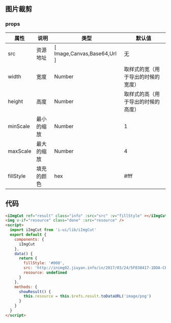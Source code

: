 ## 图片裁剪
<template>
  <iImgCut ref="result" class="info" :src="src" :fillStyle="fillStyle" :width="400" :height="400"></iImgCut>
  <iImgCut ref="result1" class="info1" :src="src" :fillStyle="fillStyle">
     <div class="mask"></div>
  </iImgCut>
  <img v-if="resource" class="done" :src="resource" />
  <img v-if="resource1" class="done" :src="resource1" />
<br />
<i-button type="primary">选择图片 
   <iImgUpload @done="addImg" />
</i-button>
<i-button type="primary" @click="showResult">查看结果</i-button>
</template>
<style lang="scss">
  .info {
    transform: translate(0,-100px);
    width: 300px;
    height: 300px;
    display:inline-block;
    canvas {
      width: 100%;
      height: 100%;
    }
  }
  .info1 {
    margin: 100px 0;
    width: 300px;
    height: 100px;
    display:inline-block;
    position: relative;
    canvas {
      transform: translate(0,-100px);
      width: 300px;
      height: 300px;
      pointer-events: none;
    }
    .mask {
      transform: translate(0,-100px);
      position: absolute;
      left: 0;
      top: 0;
      width: 300px;
      height: 300px;
      border: 100px solid rgba(0,0,0,.4);
      border-left: none;
      border-right: none;
      box-sizing: border-box;
      pointer-events: none;
    }
  }
  .done {
    border: 1px solid #000;
  }
</style>
<script>
  import iImgCut from 'i-ui/lib/iImgCut'
  import iImgUpload from 'i-ui/lib/iImgUpload'
  export default {
    components: {
      iImgUpload,
      iImgCut
    },
    data() {
      return {
        fillStyle: '#fff',
        src: '',
        resource: undefined,
        resource1: undefined
      }
    },
    methods: {
      addImg (file) {
        this.src = file.toDataURL('image/png')
      },
      showResult() {
        this.resource = this.$refs.result.toDataURL('image/png')
        this.resource1 = this.$refs.result1.toDataURL('image/png')
      }
    }
  }
</script>

### props
 |属性 | 说明 | 类型 | 默认值 |
 |---  | --- | ---  | --- |
 |src  | 资源地址  | [ Image,Canvas,Base64,Url ] | 无 |
 |width  | 宽度  | Number | 取样式的宽（用于导出的时候的宽度）  |
 |height  | 高度  | Number | 取样式的高（用于导出的时候的高度）  |
 |minScale  | 最小的缩放  | Number | 1  |
 |maxScale  | 最大的缩放  | Number | 4  |
 |fillStyle  | 填充的颜色  | hex | #fff  |

## 代码
```html
<iImgCut ref="result" class="info" :src="src" :v="fillStyle" ></iImgCut>
<img v-if="resource" class="done" :src="resource" />
<script>
  import iImgCut from 'i-ui/lib/iImgCut'
  export default {
    components: {
      iImgCut
    },
    data() {
      return {
        fillStyle: '#000',
        src: 'http://inimg02.jiuyan.info/in/2017/03/24/5F838417-1DDA-CE2A-14A6-7A0D0247301C-1wGMzYZ.jpg',
        resource: undefined
      }
    },
    methods: {
      showResult() {
        this.resource = this.$refs.result.toDataURL('image/png')
      }
    }
  }
</script>
```
